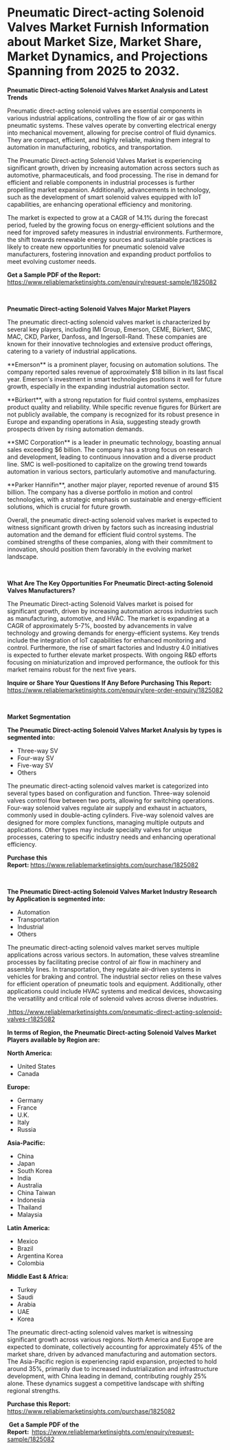 <p><h1>Pneumatic Direct-acting Solenoid Valves Market Furnish Information about Market Size, Market Share, Market Dynamics, and Projections Spanning from 2025 to 2032.</h1></p><p><strong>Pneumatic Direct-acting Solenoid Valves Market Analysis and Latest Trends</strong></p>
<p><p>Pneumatic direct-acting solenoid valves are essential components in various industrial applications, controlling the flow of air or gas within pneumatic systems. These valves operate by converting electrical energy into mechanical movement, allowing for precise control of fluid dynamics. They are compact, efficient, and highly reliable, making them integral to automation in manufacturing, robotics, and transportation.</p><p>The Pneumatic Direct-acting Solenoid Valves Market is experiencing significant growth, driven by increasing automation across sectors such as automotive, pharmaceuticals, and food processing. The rise in demand for efficient and reliable components in industrial processes is further propelling market expansion. Additionally, advancements in technology, such as the development of smart solenoid valves equipped with IoT capabilities, are enhancing operational efficiency and monitoring.</p><p>The market is expected to grow at a CAGR of 14.1% during the forecast period, fueled by the growing focus on energy-efficient solutions and the need for improved safety measures in industrial environments. Furthermore, the shift towards renewable energy sources and sustainable practices is likely to create new opportunities for pneumatic solenoid valve manufacturers, fostering innovation and expanding product portfolios to meet evolving customer needs.</p></p>
<p><strong>Get a Sample PDF of the Report:&nbsp;</strong> <a href="https://www.reliablemarketinsights.com/enquiry/request-sample/1825082?utm_campaign=3309&utm_medium=2&utm_source=Github&utm_content=ia&utm_term=16042025&utm_id=pneumatic-direct-acting-solenoid-valves">https://www.reliablemarketinsights.com/enquiry/request-sample/1825082</a></p>
<p>&nbsp;</p>
<p><strong>Pneumatic Direct-acting Solenoid Valves Major Market Players</strong></p>
<p><p>The pneumatic direct-acting solenoid valves market is characterized by several key players, including IMI Group, Emerson, CEME, Bürkert, SMC, MAC, CKD, Parker, Danfoss, and Ingersoll-Rand. These companies are known for their innovative technologies and extensive product offerings, catering to a variety of industrial applications.</p><p>**Emerson** is a prominent player, focusing on automation solutions. The company reported sales revenue of approximately $18 billion in its last fiscal year. Emerson's investment in smart technologies positions it well for future growth, especially in the expanding industrial automation sector.</p><p>**Bürkert**, with a strong reputation for fluid control systems, emphasizes product quality and reliability. While specific revenue figures for Bürkert are not publicly available, the company is recognized for its robust presence in Europe and expanding operations in Asia, suggesting steady growth prospects driven by rising automation demands.</p><p>**SMC Corporation** is a leader in pneumatic technology, boasting annual sales exceeding $6 billion. The company has a strong focus on research and development, leading to continuous innovation and a diverse product line. SMC is well-positioned to capitalize on the growing trend towards automation in various sectors, particularly automotive and manufacturing.</p><p>**Parker Hannifin**, another major player, reported revenue of around $15 billion. The company has a diverse portfolio in motion and control technologies, with a strategic emphasis on sustainable and energy-efficient solutions, which is crucial for future growth.</p><p>Overall, the pneumatic direct-acting solenoid valves market is expected to witness significant growth driven by factors such as increasing industrial automation and the demand for efficient fluid control systems. The combined strengths of these companies, along with their commitment to innovation, should position them favorably in the evolving market landscape.</p></p>
<p>&nbsp;</p>
<p><strong>What Are The Key Opportunities For Pneumatic Direct-acting Solenoid Valves Manufacturers?</strong></p>
<p><p>The Pneumatic Direct-acting Solenoid Valves market is poised for significant growth, driven by increasing automation across industries such as manufacturing, automotive, and HVAC. The market is expanding at a CAGR of approximately 5-7%, boosted by advancements in valve technology and growing demands for energy-efficient systems. Key trends include the integration of IoT capabilities for enhanced monitoring and control. Furthermore, the rise of smart factories and Industry 4.0 initiatives is expected to further elevate market prospects. With ongoing R&D efforts focusing on miniaturization and improved performance, the outlook for this market remains robust for the next five years.</p></p>
<p><strong>Inquire or Share Your Questions If Any Before Purchasing This Report:</strong> <a href="https://www.reliablemarketinsights.com/enquiry/pre-order-enquiry/1825082?utm_campaign=3309&utm_medium=2&utm_source=Github&utm_content=ia&utm_term=16042025&utm_id=pneumatic-direct-acting-solenoid-valves">https://www.reliablemarketinsights.com/enquiry/pre-order-enquiry/1825082</a></p>
<p>&nbsp;</p>
<p><strong>Market Segmentation</strong></p>
<p><strong>The Pneumatic Direct-acting Solenoid Valves Market Analysis by types is segmented into:</strong></p>
<p><ul><li>Three-way SV</li><li>Four-way SV</li><li>Five-way SV</li><li>Others</li></ul></p>
<p><p>The pneumatic direct-acting solenoid valves market is categorized into several types based on configuration and function. Three-way solenoid valves control flow between two ports, allowing for switching operations. Four-way solenoid valves regulate air supply and exhaust in actuators, commonly used in double-acting cylinders. Five-way solenoid valves are designed for more complex functions, managing multiple outputs and applications. Other types may include specialty valves for unique processes, catering to specific industry needs and enhancing operational efficiency.</p></p>
<p><strong>Purchase this Report:&nbsp;</strong><a href="https://www.reliablemarketinsights.com/purchase/1825082?utm_campaign=3309&utm_medium=2&utm_source=Github&utm_content=ia&utm_term=16042025&utm_id=pneumatic-direct-acting-solenoid-valves">https://www.reliablemarketinsights.com/purchase/1825082</a></p>
<p>&nbsp;</p>
<p><strong>The Pneumatic Direct-acting Solenoid Valves Market Industry Research by Application is segmented into:</strong></p>
<p><ul><li>Automation</li><li>Transportation</li><li>Industrial</li><li>Others</li></ul></p>
<p><p>The pneumatic direct-acting solenoid valves market serves multiple applications across various sectors. In automation, these valves streamline processes by facilitating precise control of air flow in machinery and assembly lines. In transportation, they regulate air-driven systems in vehicles for braking and control. The industrial sector relies on these valves for efficient operation of pneumatic tools and equipment. Additionally, other applications could include HVAC systems and medical devices, showcasing the versatility and critical role of solenoid valves across diverse industries.</p></p>
<p><a href="https://www.reliablemarketinsights.com/pneumatic-direct-acting-solenoid-valves-r1825082?utm_campaign=3309&utm_medium=2&utm_source=Github&utm_content=ia&utm_term=16042025&utm_id=pneumatic-direct-acting-solenoid-valves">&nbsp;https://www.reliablemarketinsights.com/pneumatic-direct-acting-solenoid-valves-r1825082</a></p>
<p><strong>In terms of Region, the Pneumatic Direct-acting Solenoid Valves Market Players available by Region are:</strong></p>
<p>
    <p> <strong> North America: </strong>
        <ul>
            <li>United States</li>
            <li>Canada</li>
        </ul>
        </p> 
    <p> <strong> Europe: </strong>
        <ul>
            <li>Germany</li>
            <li>France</li>
            <li>U.K.</li>
            <li>Italy</li>
            <li>Russia</li>
        </ul>
        </p> 
    <p> <strong> Asia-Pacific: </strong>
        <ul>
            <li>China</li>
            <li>Japan</li>
            <li>South Korea</li>
            <li>India</li>
            <li>Australia</li>
            <li>China Taiwan</li>
            <li>Indonesia</li>
            <li>Thailand</li>
            <li>Malaysia</li>
        </ul>
        </p> 
    <p> <strong> Latin America: </strong>
        <ul>
            <li>Mexico</li>
            <li>Brazil</li>
            <li>Argentina Korea</li>
            <li>Colombia</li>
        </ul>
        </p> 
    <p> <strong> Middle East & Africa: </strong>
        <ul>
            <li>Turkey</li>
            <li>Saudi</li>
            <li>Arabia</li>
            <li>UAE</li>
            <li>Korea</li>
        </ul>
    </p>
    </p>
<p><p>The pneumatic direct-acting solenoid valves market is witnessing significant growth across various regions. North America and Europe are expected to dominate, collectively accounting for approximately 45% of the market share, driven by advanced manufacturing and automation sectors. The Asia-Pacific region is experiencing rapid expansion, projected to hold around 35%, primarily due to increased industrialization and infrastructure development, with China leading in demand, contributing roughly 25% alone. These dynamics suggest a competitive landscape with shifting regional strengths.</p></p>
<p><strong>Purchase this Report: </strong><a href="https://www.reliablemarketinsights.com/purchase/1825082?utm_campaign=3309&utm_medium=2&utm_source=Github&utm_content=ia&utm_term=16042025&utm_id=pneumatic-direct-acting-solenoid-valves">https://www.reliablemarketinsights.com/purchase/1825082</a></p>
<p>&nbsp;<strong>Get a Sample PDF of the Report:&nbsp;&nbsp;</strong><a href="https://www.reliablemarketinsights.com/enquiry/request-sample/1825082?utm_campaign=3309&utm_medium=2&utm_source=Github&utm_content=ia&utm_term=16042025&utm_id=pneumatic-direct-acting-solenoid-valves">https://www.reliablemarketinsights.com/enquiry/request-sample/1825082</a></p>
<p><strong></strong></p>
<p><p></p><p></p><p></p></p>